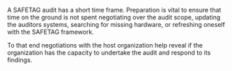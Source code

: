 A SAFETAG audit has a short time frame. Preparation is vital to ensure that time on the ground is not spent negotiating over the audit scope, updating the auditors systems, searching for missing hardware, or refreshing oneself with the SAFETAG framework.

To that end negotiations with the host organization help reveal if the organization has the capacity to undertake the audit and respond to its findings.
